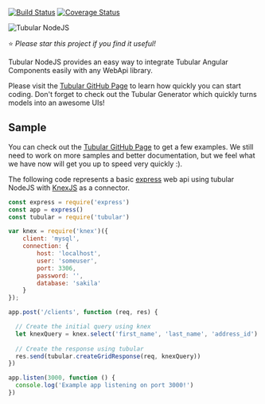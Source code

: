 [![Build Status](https://travis-ci.org/unosquare/tubular-nodejs.svg?branch=master)](https://travis-ci.org/unosquare/tubular-nodejs)
[![Coverage Status](https://coveralls.io/repos/github/unosquare/tubular-nodejs/badge.svg?branch=master)](https://coveralls.io/github/unosquare/tubular-nodejs?branch=master)

![Tubular NodeJS](http://unosquare.github.io/tubular/assets/tubular.png)

:star: *Please star this project if you find it useful!*

Tubular NodeJS provides an easy way to integrate Tubular Angular Components easily with any WebApi library. 

Please visit the <a href="http://unosquare.github.io/tubular" target="_blank">Tubular GitHub Page</a> to learn how quickly you can start coding. Don't forget to check out the Tubular Generator which quickly turns models into an awesome UIs!

## Sample

You can check out the <a href="http://unosquare.github.io/tubular" target="_blank">Tubular GitHub Page</a> to get a few examples. We still need to work on more samples and better documentation, but we feel what we have now will get you up to speed very quickly :).

The following code represents a basic <a href="https://expressjs.com/" target="_blank">express</a> web api using tubular NodeJS with <a href="http://knexjs.org/" target="_blank">KnexJS</a> as a connector.

```js
const express = require('express')
const app = express()
const tubular = require('tubular')

var knex = require('knex')({
    client: 'mysql',
    connection: {
        host: 'localhost',
        user: 'someuser',
        port: 3306,
        password: '',
        database: 'sakila'
    }
});

app.post('/clients', function (req, res) {

  // Create the initial query using knex
  let knexQuery = knex.select('first_name', 'last_name', 'address_id').from('customer');
  
  // Create the response using tubular
  res.send(tubular.createGridResponse(req, knexQuery))
})

app.listen(3000, function () {
  console.log('Example app listening on port 3000!')
})
```
